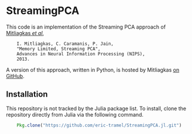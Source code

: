 # StreamingPCA

This code is an implementation of the Streaming PCA approach of 
[Mitliagkas *et al*](https://papers.nips.cc/paper/5035-memory-limited-streaming-pca), 
```
    I. Mitliagkas, C. Caramanis, P. Jain,
    "Memory Limited, Streaming PCA",
    Advances in Neural Information Processing (NIPS),
    2013.
```

A version of this approach, written in Python, is hosted by Mitliagkas [on GitHub](https://github.com/mitliagkas/pyliakmon).

## Installation

This repository is not tracked by the Julia package list. To install, clone the repository directly from Julia via the following command.

```julia
    Pkg.clone("https://github.com/eric-tramel/StreamingPCA.jl.git")
```
